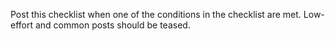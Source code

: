 Post this checklist when one of the conditions in the checklist are met. Low-effort and common posts should be teased.
